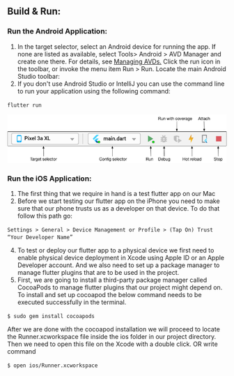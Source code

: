 Build & Run:
------------

### Run the Android Application:

1.  In the target selector, select an Android device for running the app. If none are listed as available, select Tools> Android > AVD Manager and create one there. For details, see [Managing AVDs.](https://developer.android.com/studio/run/managing-avds) Click the run icon in the toolbar, or invoke the menu item Run > Run. Locate the main Android Studio toolbar:
2.  If you don't use Android Studio or IntelliJ you can use the command line to run your application using the following command:

`flutter run`


[![build](images/build-1.png)](images/build-1.png)

### Run the iOS Application:

1.  The first thing that we require in hand is a test flutter app on our Mac
2.  Before we start testing our flutter app on the iPhone you need to make sure that our phone trusts us as a developer on that device. To do that follow this path go:

`Settings > General > Device Management or Profile > (Tap On) Trust “Your Developer Name”`


4.  To test or deploy our flutter app to a physical device we first need to enable physical device deployment in Xcode using Apple ID or an Apple Developer account. And we also need to set up a package manager to manage flutter plugins that are to be used in the project.
5.  First, we are going to install a third-party package manager called CocoaPods to manage flutter plugins that our project might depend on. To install and set up cocoapod the below command needs to be executed successfully in the terminal.

`$ sudo gem install cocoapods`

After we are done with the cocoapod installation we will proceed to locate the Runner.xcworkspace file inside the ios folder in our project directory. Then we need to open this file on the Xcode with a double click. OR write command

`$ open ios/Runner.xcworkspace`

